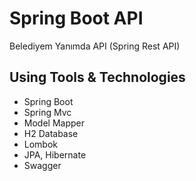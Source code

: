 # Spring Boot API
 Belediyem Yanımda API (Spring Rest API)
## Using Tools & Technologies 
* Spring Boot 
* Spring Mvc 
* Model Mapper 
* H2 Database 
* Lombok 
* JPA, Hibernate
* Swagger

